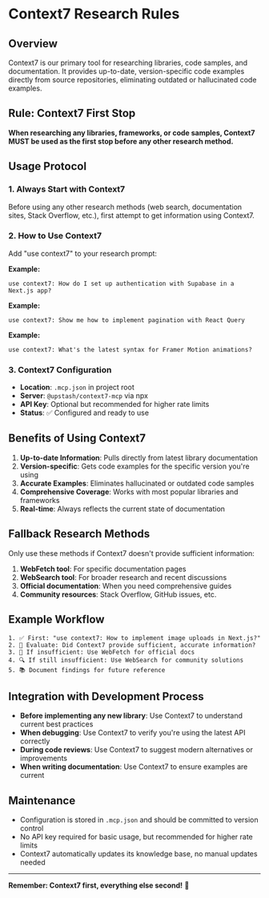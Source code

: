 # Context7 Research Rules

## Overview
Context7 is our primary tool for researching libraries, code samples, and documentation. It provides up-to-date, version-specific code examples directly from source repositories, eliminating outdated or hallucinated code examples.

## Rule: Context7 First Stop
**When researching any libraries, frameworks, or code samples, Context7 MUST be used as the first stop before any other research method.**

## Usage Protocol

### 1. Always Start with Context7
Before using any other research methods (web search, documentation sites, Stack Overflow, etc.), first attempt to get information using Context7.

### 2. How to Use Context7
Add "use context7" to your research prompt:

**Example:**
```
use context7: How do I set up authentication with Supabase in a Next.js app?
```

**Example:**
```
use context7: Show me how to implement pagination with React Query
```

**Example:**
```
use context7: What's the latest syntax for Framer Motion animations?
```

### 3. Context7 Configuration
- **Location**: `.mcp.json` in project root
- **Server**: `@upstash/context7-mcp` via npx
- **API Key**: Optional but recommended for higher rate limits
- **Status**: ✅ Configured and ready to use

## Benefits of Using Context7

1. **Up-to-date Information**: Pulls directly from latest library documentation
2. **Version-specific**: Gets code examples for the specific version you're using
3. **Accurate Examples**: Eliminates hallucinated or outdated code samples
4. **Comprehensive Coverage**: Works with most popular libraries and frameworks
5. **Real-time**: Always reflects the current state of documentation

## Fallback Research Methods

Only use these methods if Context7 doesn't provide sufficient information:

1. **WebFetch tool**: For specific documentation pages
2. **WebSearch tool**: For broader research and recent discussions
3. **Official documentation**: When you need comprehensive guides
4. **Community resources**: Stack Overflow, GitHub issues, etc.

## Example Workflow

```
1. ✅ First: "use context7: How to implement image uploads in Next.js?"
2. 📝 Evaluate: Did Context7 provide sufficient, accurate information?
3. 🔄 If insufficient: Use WebFetch for official docs
4. 🔍 If still insufficient: Use WebSearch for community solutions
5. 📚 Document findings for future reference
```

## Integration with Development Process

- **Before implementing any new library**: Use Context7 to understand current best practices
- **When debugging**: Use Context7 to verify you're using the latest API correctly  
- **During code reviews**: Use Context7 to suggest modern alternatives or improvements
- **When writing documentation**: Use Context7 to ensure examples are current

## Maintenance

- Configuration is stored in `.mcp.json` and should be committed to version control
- No API key required for basic usage, but recommended for higher rate limits
- Context7 automatically updates its knowledge base, no manual updates needed

---

**Remember: Context7 first, everything else second!** 🎯